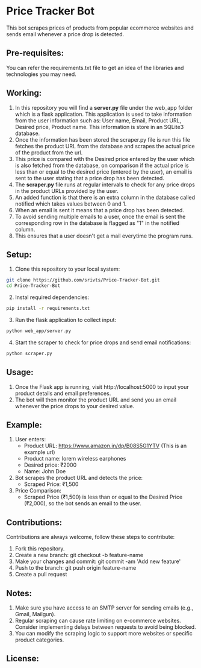 # Price Tracker Bot

This bot scrapes prices of products from popular ecommerce websites and sends email whenever a price drop is detected.

## Pre-requisites:
You can refer the requirements.txt file to get an idea of the libraries and technologies you may need.

## Working:
1. In this repository you will find a **server.py** file under the web_app folder which is a flask application. This application is used to take information from the user
   information such as: User name, Email, Product URL, Desired price, Product name. This information is store in an SQLite3 database.
2. Once the information has been stored the scraper.py file is run this file fetches the product URL from the database and scrapes the actual price of the product from the url.
3. This price is compared with the Desired price entered by the user which is also fetched from the database, on comparison if the actual price is less than or equal to the desired price (entered by the user), an email is sent to the user stating that a price drop has been detected.
4. The **scraper.py** file runs at regular intervals to check for any price drops in the product URLs provided by the user.
5. An added function is that there is an extra column in the database called notified which takes values between 0 and 1.
6. When an email is sent it means that a price drop has been detected.
7. To avoid sending multiple emails to a user, once the email is sent the corresponding row in the database is flagged as "1" in the notified column.
8. This ensures that a user doesn't get a mail everytime the program runs.  

## Setup:
1. Clone this repository to your local system:
```bash
git clone https://github.com/srivts/Price-Tracker-Bot.git
cd Price-Tracker-Bot
```
2. Instal required dependencies:
```bash
pip install -r requirements.txt
```
3. Run the flask application to collect input:
```bash
python web_app/server.py
```
4. Start the scraper to check for price drops and send email notifications:
```bash
python scraper.py
```
## Usage:
1. Once the Flask app is running, visit http://localhost:5000 to input your product details and email preferences.
2. The bot will then monitor the product URL and send you an email whenever the price drops to your desired value.

## Example:
1. User enters:
   - Product URL: https://www.amazon.in/dp/B08S5G1YTV (This is an example url)
   - Product name: lorem wireless earphones
   - Desired price: ₹2000
   - Name: John Doe
2. Bot scrapes the product URL and detects the price:
   - Scraped Price: ₹1,500
3. Price Comparison:
   - Scraped Price (₹1,500) is less than or equal to the Desired Price (₹2,000), so the bot sends an email to the user.

## Contributions: 
Contributions are always welcome, follow these steps to contribute:
1. Fork this repository.
2. Create a new branch: git checkout -b feature-name
3. Make your changes and commit: git commit -am 'Add new feature'
4. Push to the branch: git push origin feature-name
5. Create a pull request

## Notes:
1. Make sure you have access to an SMTP server for sending emails (e.g., Gmail, Mailgun).
2. Regular scraping can cause rate limiting on e-commerce websites. Consider implementing delays between requests to avoid being blocked.
3. You can modify the scraping logic to support more websites or specific product categories.

## License:

